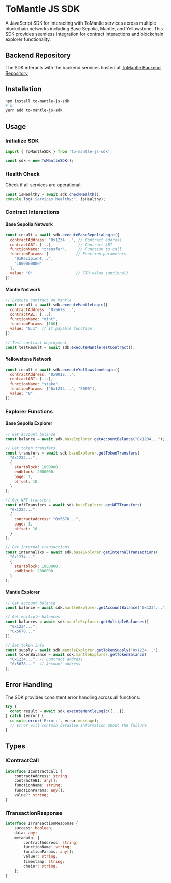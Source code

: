 # ToMantle JS SDK

A JavaScript SDK for interacting with ToMantle services across multiple blockchain networks including Base Sepolia, Mantle, and Yellowstone. This SDK provides seamless integration for contract interactions and blockchain explorer functionality.

## Backend Repository
The SDK interacts with the backend services hosted at [ToMantle Backend Repository](https://github.com/priyanshur66/tomantle)

## Installation

```bash
npm install to-mantle-js-sdk
# or
yarn add to-mantle-js-sdk
```

## Usage

### Initialize SDK
```javascript
import { ToMantleSDK } from 'to-mantle-js-sdk';

const sdk = new ToMantleSDK();
```

### Health Check
Check if all services are operational:
```javascript
const isHealthy = await sdk.checkHealth();
console.log('Services healthy:', isHealthy);
```

### Contract Interactions

#### Base Sepolia Network
```javascript
const result = await sdk.executeBaseSepoliaLogic({
  contractAddress: "0x1234...", // Contract address
  contractABI: [...],           // Contract ABI
  functionName: "transfer",     // Function to call
  functionParams: [            // Function parameters
    "0xRecipient...",
    "1000000000"
  ],
  value: "0"                   // ETH value (optional)
});
```

#### Mantle Network
```javascript
// Execute contract on Mantle
const result = await sdk.executeMantleLogic({
  contractAddress: "0x5678...",
  contractABI: [...],
  functionName: "mint",
  functionParams: [100],
  value: "0.1"  // If payable function
});

// Test contract deployment
const testResult = await sdk.executeMantleTestContract();
```

#### Yellowstone Network
```javascript
const result = await sdk.executeYellowstoneLogic({
  contractAddress: "0x9012...",
  contractABI: [...],
  functionName: "stake",
  functionParams: ["0x1234...", "5000"],
  value: "0"
});
```

### Explorer Functions

#### Base Sepolia Explorer
```javascript
// Get account balance
const balance = await sdk.baseExplorer.getAccountBalance("0x1234...");

// Get token transfers
const transfers = await sdk.baseExplorer.getTokenTransfers(
  "0x1234...", 
  {
    startblock: 1000000,
    endblock: 2000000,
    page: 1,
    offset: 10
  }
);

// Get NFT transfers
const nftTransfers = await sdk.baseExplorer.getNFTTransfers(
  "0x1234...",
  {
    contractaddress: "0x5678...",
    page: 1,
    offset: 10
  }
);

// Get internal transactions
const internalTxs = await sdk.baseExplorer.getInternalTransactions(
  "0x1234...",
  {
    startblock: 1000000,
    endblock: 2000000
  }
);
```

#### Mantle Explorer
```javascript
// Get account balance
const balance = await sdk.mantleExplorer.getAccountBalance("0x1234...");

// Get multiple balances
const balances = await sdk.mantleExplorer.getMultipleBalances([
  "0x1234...",
  "0x5678..."
]);

// Get token info
const supply = await sdk.mantleExplorer.getTokenSupply("0x1234...");
const tokenBalance = await sdk.mantleExplorer.getTokenBalance(
  "0x1234...", // Contract address
  "0x5678..."  // Account address
);
```

## Error Handling
The SDK provides consistent error handling across all functions:

```javascript
try {
  const result = await sdk.executeMantleLogic({...});
} catch (error) {
  console.error('Error:', error.message);
  // Error will contain detailed information about the failure
}
```

## Types

### IContractCall
```typescript
interface IContractCall {
    contractAddress: string;
    contractABI: any[];
    functionName: string;
    functionParams: any[];
    value?: string;
}
```

### ITransactionResponse
```typescript
interface ITransactionResponse {
    success: boolean;
    data: any;
    metadata: {
        contractAddress: string;
        functionName: string;
        functionParams: any[];
        value?: string;
        timestamp: string;
        chain?: string;
    };
}
```


